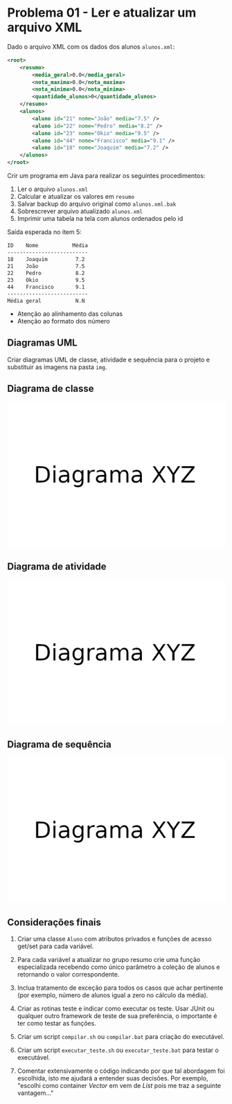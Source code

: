 # Problema 01 - Ler e atualizar um arquivo XML

Dado o arquivo XML com os dados dos alunos `alunos.xml`:

```xml
<root>
	<resumo>
		<media_geral>0.0</media_geral>
		<nota_maxima>0.0</nota_maxima>
		<nota_minima>0.0</nota_minima>
		<quantidade_alunos>0</quantidade_alunos>
	</resumo>
	<alunos>
		<aluno id="21" nome="João" media="7.5" />
		<aluno id="22" nome="Pedro" media="8.2" />
		<aluno id="23" nome="Okio" media="9.5" />
		<aluno id="44" nome="Francisco" media="9.1" />
		<aluno id="18" nome="Joaquim" media="7.2" />
	</alunos>
</root>
```

Crir um programa em Java para realizar os seguintes procedimentos:

1. Ler o arquivo `alunos.xml`
2. Calcular e atualizar os valores em `resumo`
3. Salvar backup do arquivo original como `alunos.xml.bak`
4. Sobrescrever arquivo atualizado `alunos.xml`
5. Imprimir uma tabela na tela com alunos ordenados pelo id

Saída esperada no item 5:

```
ID    Nome           Média
--------------------------
18    Joaquim         7.2
21    João            7.5
22    Pedro           8.2
23    Okio            9.5
44    Francisco       9.1
--------------------------
Média geral           N.N
```

* Atenção ao alinhamento das colunas
* Atenção ao formato dos número

## Diagramas UML

Criar diagramas UML de classe, atividade e sequência para o projeto e substituir as imagens na pasta `img`.

## Diagrama de classe

![Diagrama de classe](img/diagrama_de_classe.png)

## Diagrama de atividade

![Diagrama de atividade](img/diagrama_de_atividade.png)

## Diagrama de sequência

![Diagrama de sequencia](img/diagrama_de_sequencia.png)

## Considerações finais

1. Criar uma classe `Aluno` com atributos privados e funções de acesso get/set para cada variável.

2. Para cada variável a atualizar no grupo resumo crie uma função especializada
recebendo como único parâmetro a coleção de alunos e retornando o valor
correspondente.

3. Inclua tratamento de exceção para todos os casos que achar pertinente (por exemplo,
número de alunos igual a zero no cálculo da média).

4. Criar as rotinas teste e indicar como executar os teste.
Usar JUnit ou qualquer outro framework de teste de sua preferência, o importante é ter como testar as funções.

5. Criar um script `compilar.sh` ou `compilar.bat` para criação do executável.

5. Criar um script `executar_teste.sh` ou `executar_teste.bat` para testar o executável.

7. Comentar extensivamente o código indicando por que tal abordagem foi escolhida, isto me ajudará a entender suas decisões.
Por exemplo, "escolhi como container *Vector* em vem de *List* pois me traz a seguinte vantagem..."


